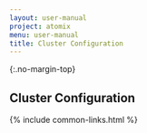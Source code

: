 ```yaml
---
layout: user-manual
project: atomix
menu: user-manual
title: Cluster Configuration
---
```


{:.no-margin-top}

## Cluster Configuration

{% include common-links.html %}
